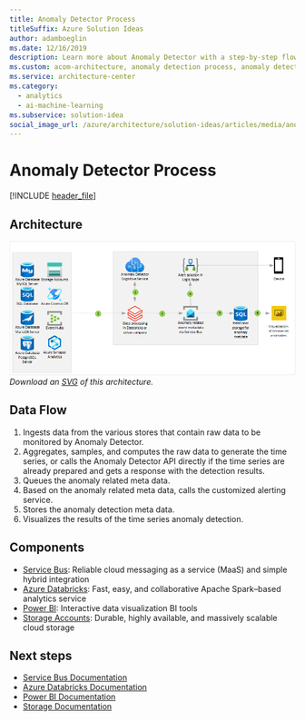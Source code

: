 ```yaml
---
title: Anomaly Detector Process
titleSuffix: Azure Solution Ideas
author: adamboeglin
ms.date: 12/16/2019
description: Learn more about Anomaly Detector with a step-by-step flowchart that details the process. See how anomaly detection models are selected with time-series data.
ms.custom: acom-architecture, anomaly detection process, anomaly detection model, anomaly detector, interactive-diagram, 'https://azure.microsoft.com/solutions/architecture/anomaly-detector-process/'
ms.service: architecture-center
ms.category:
  - analytics
  - ai-machine-learning
ms.subservice: solution-idea
social_image_url: /azure/architecture/solution-ideas/articles/media/anomaly-detector-process.png
---
```


# Anomaly Detector Process

[!INCLUDE [header_file](../../../includes/sol-idea-header.md)]

## Architecture

![Architecture diagram](../media/anomaly-detector-process.png)
*Download an [SVG](../media/anomaly-detector-process.svg) of this architecture.*

## Data Flow

1. Ingests data from the various stores that contain raw data to be monitored by Anomaly Detector.
1. Aggregates, samples, and computes the raw data to generate the time series, or calls the Anomaly Detector API directly if the time series are already prepared and gets a response with the detection results.
1. Queues the anomaly related meta data.
1. Based on the anomaly related meta data, calls the customized alerting service.
1. Stores the anomaly detection meta data.
1. Visualizes the results of the time series anomaly detection.

## Components

* [Service Bus](https://azure.microsoft.com/services/service-bus): Reliable cloud messaging as a service (MaaS) and simple hybrid integration
* [Azure Databricks](https://azure.microsoft.com/services/databricks): Fast, easy, and collaborative Apache Spark–based analytics service
* [Power BI](https://powerbi.microsoft.com): Interactive data visualization BI tools
* [Storage Accounts](https://azure.microsoft.com/services/storage): Durable, highly available, and massively scalable cloud storage

## Next steps

* [Service Bus Documentation](https://docs.microsoft.com/azure/service-bus)
* [Azure Databricks Documentation](https://docs.microsoft.com/azure/azure-databricks)
* [Power BI Documentation](https://docs.microsoft.com/power-bi)
* [Storage Documentation](https://docs.microsoft.com/azure/storage)
